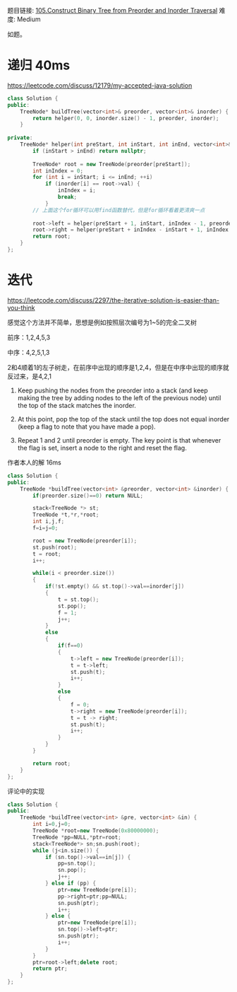 题目链接: [105.Construct Binary Tree from Preorder and Inorder Traversal][1]
难度: Medium

如题。

# 递归 40ms

https://leetcode.com/discuss/12179/my-accepted-java-solution

```cpp
class Solution {
public:
    TreeNode* buildTree(vector<int>& preorder, vector<int>& inorder) {
        return helper(0, 0, inorder.size() - 1, preorder, inorder);
    }
    
private:
    TreeNode* helper(int preStart, int inStart, int inEnd, vector<int>& preorder, vector<int>& inorder) {
        if (inStart > inEnd) return nullptr;
        
        TreeNode* root = new TreeNode(preorder[preStart]);
        int inIndex = 0; 
        for (int i = inStart; i <= inEnd; ++i)
            if (inorder[i] == root->val) {
				inIndex = i;
				break;
			}
        // 上面这个for循环可以用find函数替代，但是for循环看着更清爽一点
		
        root->left = helper(preStart + 1, inStart, inIndex - 1, preorder, inorder);
        root->right = helper(preStart + inIndex - inStart + 1, inIndex + 1, inEnd, preorder, inorder);
        return root;
    }
};
```

# 迭代

https://leetcode.com/discuss/2297/the-iterative-solution-is-easier-than-you-think

感觉这个方法并不简单，思想是例如按照层次编号为1~5的完全二叉树

前序：1,2,4,5,3

中序：4,2,5,1,3

2和4顺着1的左子树走，在前序中出现的顺序是1,2,4，但是在中序中出现的顺序就反过来，是4,2,1

1) Keep pushing the nodes from the preorder into a stack (and keep making the tree by adding nodes to the left of the previous node) until the top of the stack matches the inorder.

2) At this point, pop the top of the stack until the top does not equal inorder (keep a flag to note that you have made a pop).

3) Repeat 1 and 2 until preorder is empty. The key point is that whenever the flag is set, insert a node to the right and reset the flag.

作者本人的解 16ms
```cpp
class Solution {
public:
    TreeNode *buildTree(vector<int> &preorder, vector<int> &inorder) {
        if(preorder.size()==0) return NULL;

        stack<TreeNode *> st;
        TreeNode *t,*r,*root;
        int i,j,f;
        f=i=j=0;

        root = new TreeNode(preorder[i]);
        st.push(root);
        t = root;
        i++;

        while(i < preorder.size())
        {
            if(!st.empty() && st.top()->val==inorder[j])
            {
                t = st.top(); 
                st.pop();
                f = 1;
                j++;
            }
            else
            {
                if(f==0)
                {
                    t->left = new TreeNode(preorder[i]);
                    t = t->left;
                    st.push(t);
                    i++;
                }
                else 
                {
                    f = 0;
                    t->right = new TreeNode(preorder[i]);
                    t = t -> right;
                    st.push(t);
                    i++;
                }
            }
        }

        return root;
    }
};
```


评论中的实现 
```cpp
class Solution {
public:
    TreeNode *buildTree(vector<int> &pre, vector<int> &in) {
        int i=0,j=0;
        TreeNode *root=new TreeNode(0x80000000);
        TreeNode *pp=NULL,*ptr=root;
        stack<TreeNode*> sn;sn.push(root);
        while (j<in.size()) {
            if (sn.top()->val==in[j]) {
                pp=sn.top();
                sn.pop();
                j++;
            } else if (pp) {
                ptr=new TreeNode(pre[i]);
                pp->right=ptr;pp=NULL;
                sn.push(ptr);
                i++;
            } else {
                ptr=new TreeNode(pre[i]);
                sn.top()->left=ptr;
                sn.push(ptr);
                i++;
            }
        }
        ptr=root->left;delete root;
        return ptr;
    }
}; 
```

[1]: https://leetcode.com/problems/construct-binary-tree-from-preorder-and-inorder-traversal/